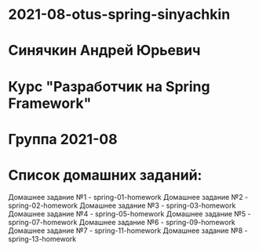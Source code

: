 # 2021-08-otus-spring-sinyachkin
# Синячкин Андрей Юрьевич
# Курс "Разработчик на Spring Framework"
# Группа 2021-08
# Список домашних заданий:
Домашнее задание №1 - spring-01-homework
Домашнее задание №2 - spring-02-homework
Домашнее задание №3 - spring-03-homework
Домашнее задание №4 - spring-05-homework
Домашнее задание №5 - spring-07-homework
Домашнее задание №6 - spring-09-homework
Домашнее задание №7 - spring-11-homework
Домашнее задание №8 - spring-13-homework